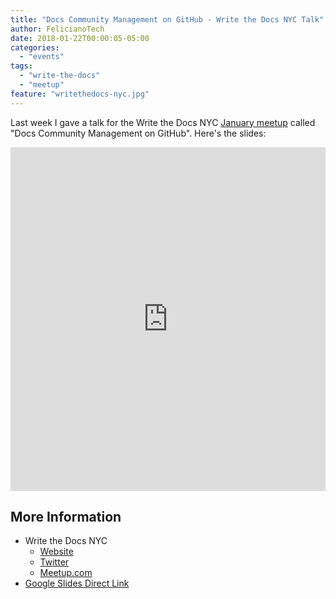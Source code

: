 ```yaml
---
title: "Docs Community Management on GitHub - Write the Docs NYC Talk"
author: FelicianoTech
date: 2018-01-22T00:00:05-05:00
categories:
  - "events"
tags:
  - "write-the-docs"
  - "meetup"
feature: "writethedocs-nyc.jpg"
---
```


Last week I gave a talk for the Write the Docs NYC [January meetup](https://www.meetup.com/WriteTheDocsNYC/events/246419891/) called "Docs Community Management on GitHub". Here's the slides:

<iframe src="https://docs.google.com/presentation/d/e/2PACX-1vT8QC4tll-GRw5-ppByw1sDceBOCvK-3Z3YnW3nQjadOJP2c0VBUMyk3dYvSrjl-jafOgZCpdjZ67o1/embed?start=false&loop=false&delayms=3000" frameborder="0" width="100%" height="550px" allowfullscreen="true" mozallowfullscreen="true" webkitallowfullscreen="true"></iframe>

## More Information

- Write the Docs NYC
  - [Website](http://www.writethedocs.org/meetups/nyc/)
  - [Twitter](https://twitter.com/WriteTheDocsNYC)
  - [Meetup.com](https://www.meetup.com/WriteTheDocsNYC/)
- [Google Slides Direct Link](https://docs.google.com/presentation/d/e/2PACX-1vT8QC4tll-GRw5-ppByw1sDceBOCvK-3Z3YnW3nQjadOJP2c0VBUMyk3dYvSrjl-jafOgZCpdjZ67o1/pub?start=false&loop=false&delayms=3000)
